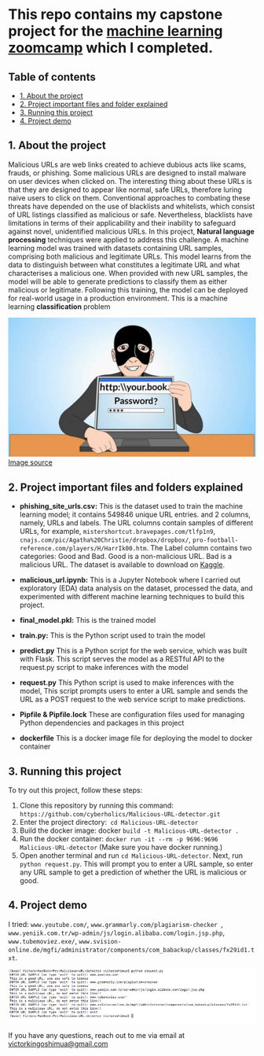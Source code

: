 # This repo contains my capstone project for the [machine learning zoomcamp](https://github.com/alexeygrigorev/mlbookcamp-code/tree/master/course-zoomcamp) which I completed.



## Table of contents

- [1. About the project](#topic1)
- [2. Project important files and folder explained](#topic2)
- [3. Running this project](#topic3)
- [4. Project demo](#topic4)



<h2 id="topic1"> 1. About the project</h2> 

Malicious URLs are web links created to achieve dubious acts like scams, frauds, or phishing. Some malicious URLs are designed to install malware on user devices when clicked on. The interesting thing about these URLs is that they are designed to appear like normal, safe URLs, therefore luring naive users to click on them.
Conventional approaches to combating these threats have depended on the use of blacklists and whitelists, which consist of URL listings classified as malicious or safe. Nevertheless, blacklists have limitations in terms of their applicability and their inability to safeguard against novel, unidentified malicious URLs. In this project, **Natural language processing** techniques were applied to address this challenge. A machine learning model was trained with datasets containing URL samples, comprising both malicious and legitimate URLs. This model learns from the data to distinguish between what constitutes a legitimate URL and what characterises a malicious one. When provided with new URL samples, the model will be able to generate predictions to classify them as either malicious or legitimate. Following this training, the model can be deployed for real-world usage in a production environment.
This is a machine learning **classification** problem 

![Phishing image](Images/maxresdefault.jpeg)
[Image source](https://www.govtech.com/blogs/lohrmann-on-cybersecurity/what-to-do-about-phishing.html)

<h2 id="topic2"> 2. Project important files and folders explained</h2> 

- **phishing_site_urls.csv:** This is the dataset used to train the machine learning model; it contains 549846 unique URL entries.
and 2 columns, namely, URLs and labels.
The URL columns contain samples of different URLs, for example, `mistershortcut.bravepages.com/tlfp1n9`, `cnajs.com/pic/Agatha%20Christie/dropbox/dropbox/`, `pro-football-reference.com/players/H/HarrIk00.htm`.
The Label column contains two categories: Good and Bad. Good is a non-malicious URL. Bad is a malicious URL. The dataset is available to download on [Kaggle](https://www.kaggle.com/datasets/ashharfarooqui/phising-urls).

- **malicious_url.ipynb:** This is a Jupyter Notebook where I carried out exploratory (EDA) data analysis on the dataset, processed the data, and experimented with different machine learning techniques to build this project.

- **final_model.pkl:** This is the trained model

- **train.py:** This is the Python script used to train the model
  
- **predict.py** This is a Python script for the web service, which was built with Flask. This script serves the model as a RESTful API to the request.py script to make inferences with the model

- **request.py** This Python script is used to make inferences with the model, This script prompts users to enter a URL sample and sends the URL as a POST request to the web service script to make predictions.

- **Pipfile & Pipfile.lock** These are configuration files used for managing Python dependencies and packages in this project

- **dockerfile** This is a docker image file for deploying the model to docker container

<h2 id="topic3"> 3. Running this project</h2> 

To try out this project, follow these steps:

1. Clone this repository by running this command: `https://github.com/cyberholics/Malicious-URL-detector.git`
2. Enter the project directory:` cd Malicious-URL-detector`
3. Build the docker image: docker `build -t Malicious-URL-detector .`
4. Run the docker container: `docker run -it --rm -p 9696:9696 Malicious-URL-detector` (Make sure you have docker running.) 
5. Open another terminal and run `cd Malicious-URL-detector`. Next, run `python request.py`. This will prompt you to enter a URL sample, so enter any URL sample to get a prediction of whether the URL is malicious or good.
   
<h2 id="topic4"> 4. Project demo</h2> 

I tried: `www.youtube.com/`, `www.grammarly.com/plagiarism-checker `, `www.yeniik.com.tr/wp-admin/js/login.alibaba.com/login.jsp.php`, `www.tubemoviez.exe/`, `www.svision-online.de/mgfi/administrator/components/com_babackup/classes/fx29id1.txt`.

![I Tried various URL samples ](https://github.com/cyberholics/Malicious-URL-detector/blob/main/Images/project%20demo.png)

If you have any questions, reach out to me via email at victorkingoshimua@gmail.com
